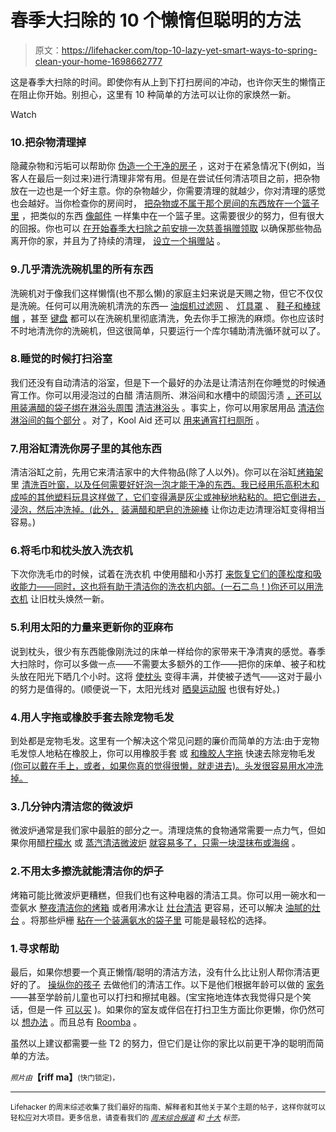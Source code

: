 # 春季大扫除的 10 个懒惰但聪明的方法

> 原文：<https://lifehacker.com/top-10-lazy-yet-smart-ways-to-spring-clean-your-home-1698662777>

这是春季大扫除的时间。即使你有从上到下打扫房间的冲动，也许你天生的懒惰正在阻止你开始。别担心，这里有 10 种简单的方法可以让你的家焕然一新。

Watch

### 10.把杂物清理掉

隐藏杂物和污垢可以帮助你 [伪造一个干净的房子](https://lifehacker.com/fake-a-clean-house-by-cleverly-hiding-clutter-and-dirt-5907670) ，这对于在紧急情况下(例如，当客人在最后一刻过来)进行清理非常有用。但是在尝试任何清洁项目之前，把杂物放在一边也是一个好主意。你的杂物越少，你需要清理的就越少，你对清理的感觉也会越好。当你检查你的房间时， [把杂物或不属于那个房间的东西放在一个篮子里](http://lifehacker.com/create-a-clutter-bucket-to-avoid-distractions-while-c-5681698#_ga=1.120350539.230754245.1429277945) ，把类似的东西 [像邮件](http://lifehacker.com/make-a-mail-basket-for-weekly-processing-5903962#_ga=1.120350539.230754245.1429277945) 一样集中在一个篮子里。这需要很少的努力，但有很大的回报。你也可以 [在开始春季大扫除之前安排一次慈善捐赠领取](http://lifehacker.com/schedule-a-charitable-donation-pickup-before-you-start-5993298#_ga=1.120350539.230754245.1429277945) 以确保那些物品离开你的家，并且为了持续的清理， [设立一个捐赠站](http://lifehacker.com/create-a-donation-station-to-downsize-your-clutter-1653309170#_ga=1.120350539.230754245.1429277945) 。

### 9.几乎清洗洗碗机里的所有东西

洗碗机对于像我们这样懒惰(也不那么懒)的家庭主妇来说是天赐之物，但它不仅仅是洗碗。任何可以用洗碗机清洗的东西— [油烟机过滤网](https://lifehacker.com/clean-stove-hood-filters-in-the-dishwasher-weekly-to-ke-1580653117) 、 [灯具罩](http://lifehacker.com/clean-vacuum-attachments-light-fixtures-and-more-with-1663879508#_ga=1.85110362.230754245.1429277945) 、 [鞋子和棒球帽](http://lifehacker.com/wash-baseball-caps-flip-flops-and-rain-boots-in-your-1596463911#_ga=1.85110362.230754245.1429277945) ，甚至 [键盘](http://gizmodo.com/npr-asks-can-you-clean-your-keyboard-with-a-dishwasher-270007?tag=press#_ga=1.18435706.230754245.1429277945) 都可以在洗碗机里彻底清洗，免去你手工擦洗的麻烦。你也应该时不时地清洗你的洗碗机，但这很简单，只要运行一个库尔辅助清洗循环就可以了。

### 8.睡觉的时候打扫浴室

我们还没有自动清洁的浴室，但是下一个最好的办法是让清洁剂在你睡觉的时候通宵工作。你可以用浸泡过的白醋 清洁厕所、淋浴间和水槽中的顽固污渍 [，还可以用装满醋的袋子绑在淋浴头周围](https://lifehacker.com/clean-tough-stains-with-white-vinegar-305235) [清洁淋浴头](http://lifehacker.com/tie-a-bag-of-vinegar-around-your-shower-head-to-clean-i-5906391#_ga=1.18435706.230754245.1429277945) 。事实上，你可以用家居用品 [清洁你淋浴间的每个部分](http://lifehacker.com/clean-every-part-of-your-shower-with-household-items-1508395198#_ga=1.15834357.230754245.1429277945) 。对了，Kool Aid 还可以 [用来通宵打扫厕所](http://lifehacker.com/clean-your-toilet-with-kool-aid-5742685) 。

### 7.用浴缸清洗你房子里的其他东西

清洁浴缸之前，先用它来清洁家中的大件物品(除了人以外)。你可以在浴缸[烤箱架](http://lifehacker.com/soak-oven-racks-in-the-bathtub-while-you-clean-your-ove-1552186381#_ga=1.106144704.230754245.1429277945) 里 [清洗百叶窗，以及任何需要好好泡一泡才能干净的东西。我已经用乐高积木和成吨的其他塑料玩具这样做了，它们变得满是灰尘或神秘地粘粘的。把它倒进去，浸泡，然后冲洗掉。(此外，](https://lifehacker.com/clean-mini-blinds-in-your-bathtub-to-eradicate-dust-5988014) [装满醋和肥皂的洗碗棒](http://lifehacker.com/keep-a-soap-filled-dish-wand-in-the-shower-for-easy-cle-5927306#_ga=1.15834357.230754245.1429277945) 让你边走边清理浴缸变得相当容易。)

### 6.将毛巾和枕头放入洗衣机

下次你洗毛巾的时候，试着在洗衣机 中使用醋和小苏打 [来恢复它们的蓬松度和吸收能力——同时，这也将有助于清洁你的洗衣机内部。(一石二鸟！)你还可以用洗衣机](https://lifehacker.com/use-vinegar-and-baking-soda-to-recharge-your-towels-5362234) 让旧枕头焕然一新。

### 5.利用太阳的力量来更新你的亚麻布

说到枕头，很少有东西能像刚洗过的床单一样给你的家带来干净清爽的感觉。春季大扫除时，你可以多做一点——不需要太多额外的工作——把你的床单、被子和枕头放在阳光下晒几个小时。这将 [使枕头](https://lifehacker.com/leave-pillows-in-the-sun-for-a-few-hours-to-plump-them-5827582) 变得丰满，并使被子透气——这对于最小的努力是值得的。(顺便说一下，太阳光线对 [晒臭运动服](http://lifehacker.com/how-to-clean-your-smelly-workout-clothes-properly-1540645964#_ga=1.74598353.230754245.1429277945) 也很有好处。)

### 4.用人字拖或橡胶手套去除宠物毛发

到处都是宠物毛发。这里有一个解决这个常见问题的廉价而简单的方法:由于宠物毛发惊人地粘在橡胶上，你可以用橡胶手套 或 [和橡胶人字拖](http://lifehacker.com/easily-remove-pet-hair-from-carpet-or-upholstery-with-r-5854339#_ga=1.14315124.230754245.1429277945) 快速去除宠物毛发 [(你可以戴在手上，或者，如果你真的觉得很懒，就走进去)。头发很容易用水冲洗掉。](https://lifehacker.com/remove-pet-hair-with-rubber-gloves-5379906)

### 3.几分钟内清洁您的微波炉

微波炉通常是我们家中最脏的部分之一。清理烧焦的食物通常需要一点力气，但如果你用醋[柠檬水](http://lifehacker.com/use-a-lemon-to-make-cleaning-the-microwave-easy-1525960405#_ga=1.14386164.230754245.1429277945) 或 [蒸汽清洁微波炉](http://lifehacker.com/heat-a-wet-sponge-or-rag-in-the-microwave-to-make-clean-5859200#_ga=1.14386164.230754245.1429277945) [就容易多了，只需一块湿抹布或海绵](https://lifehacker.com/steam-clean-the-microwave-with-vinegar-323232) 。

### 2.不用太多擦洗就能清洁你的炉子

烤箱可能比微波炉更糟糕，但我们也有这种电器的清洁工具。你可以用一碗水和一壶氨水 [整夜清洁你的烤箱](https://lifehacker.com/clean-your-oven-with-an-overnight-pot-of-water-and-ammo-1493972869) 或者用沸水让 [灶台清洁](http://lifehacker.com/use-boiling-water-for-easy-stove-top-cleaning-5505375#_ga=1.18565754.230754245.1429277945) 更容易，还可以解决 [油腻的灶台](http://lifehacker.com/deep-clean-greasy-stove-grates-with-the-help-of-boiling-1609588467#_ga=1.18565754.230754245.1429277945) 。将那些炉栅 [粘在一个装满氨水的袋子里](http://lifehacker.com/clean-stove-burners-and-grates-effortlessly-with-ammoni-5880914#_ga=1.18565754.230754245.1429277945) 可能是最轻松的选择。

### 1.寻求帮助

最后，如果你想要一个真正懒惰/聪明的清洁方法，没有什么比让别人帮你清洁更好的了。 [操纵你的孩子](http://lifehacker.com/how-to-manipulate-kids-into-doing-what-you-want-1455891399#_ga=1.78294743.230754245.1429277945) 去做他们的清洁工作。以下是他们根据年龄可以做的 [家务](http://lifehacker.com/the-chores-kids-can-do-by-age-group-1689862131#_ga=1.177374950.230754245.1429277945)——甚至学龄前儿童也可以打扫和擦拭电器。(宝宝拖地连体衣我觉得只是个笑话，但是一件 [可以买](http://www.amazon.com/BABYMOP-Cleaning-Rompers-Babymop-Original/dp/B00F99WO2Y?asc_campaign=InlineText&asc_refurl=https://lifehacker.com/top-10-lazy-yet-smart-ways-to-spring-clean-your-home-1698662777&asc_source=&tag=kinjalifehackerlink-20) )。如果你的室友或伴侣在打扫卫生方面比你更懒，你仍然可以 [想办法](http://lifehacker.com/how-can-i-live-with-a-slob-5891488#_ga=1.173769696.230754245.1429277945) 。而且总有 [Roomba](http://www.amazon.com/iRobot-Roomba-Vacuum-Cleaning-Allergies/dp/B005GK3IVW/ref=sr_1_2?asc_campaign=InlineText&asc_refurl=https://lifehacker.com/top-10-lazy-yet-smart-ways-to-spring-clean-your-home-1698662777&asc_source=&ie=UTF8&keywords=roomba&qid=1429309413&sr=8-2&tag=kinjalifehackerlink-20) 。

虽然以上建议都需要一些 T2 的努力，但它们是让你的家比以前更干净的聪明而简单的方法。

*<small>照片由</small>***【riff ma】**<small>(快门锁定)，<small></small></small>

* * *

<small>Lifehacker 的周末综述收集了我们最好的指南、解释者和其他关于某个主题的帖子，这样你就可以轻松应对大项目。更多信息，请查看我们的 [*周末综合报道*](http://lifehacker.com/tag/weekend-roundup) *和* [*十大*](http://lifehacker.com/tag/lifehacker-top-10) *标签。*</small>

<small></small>